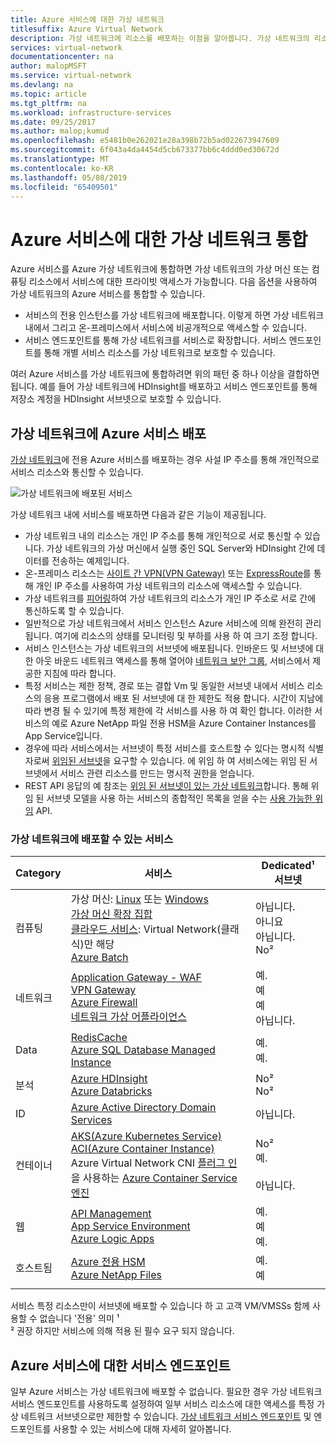 ```yaml
---
title: Azure 서비스에 대한 가상 네트워크
titlesuffix: Azure Virtual Network
description: 가상 네트워크에 리소스를 배포하는 이점을 알아봅니다. 가상 네트워크의 리소스는 트래픽이 인터넷을 트래버스하지 않고 서로 간에, 그리고 온-프레미스 리소스와 통신할 수 있습니다.
services: virtual-network
documentationcenter: na
author: malopMSFT
ms.service: virtual-network
ms.devlang: na
ms.topic: article
ms.tgt_pltfrm: na
ms.workload: infrastructure-services
ms.date: 09/25/2017
ms.author: malop;kumud
ms.openlocfilehash: e5481b0e262021e28a398b72b5ad022673947609
ms.sourcegitcommit: 6f043a4da4454d5cb673377bb6c4ddd0ed30672d
ms.translationtype: MT
ms.contentlocale: ko-KR
ms.lasthandoff: 05/08/2019
ms.locfileid: "65409501"
---
```

# <a name="virtual-network-integration-for-azure-services"></a>Azure 서비스에 대한 가상 네트워크 통합

Azure 서비스를 Azure 가상 네트워크에 통합하면 가상 네트워크의 가상 머신 또는 컴퓨팅 리소스에서 서비스에 대한 프라이빗 액세스가 가능합니다.
다음 옵션을 사용하여 가상 네트워크의 Azure 서비스를 통합할 수 있습니다.
- 서비스의 전용 인스턴스를 가상 네트워크에 배포합니다. 이렇게 하면 가상 네트워크 내에서 그리고 온-프레미스에서 서비스에 비공개적으로 액세스할 수 있습니다.
- 서비스 엔드포인트를 통해 가상 네트워크를 서비스로 확장합니다. 서비스 엔드포인트를 통해 개별 서비스 리소스를 가상 네트워크로 보호할 수 있습니다.

여러 Azure 서비스를 가상 네트워크에 통합하려면 위의 패턴 중 하나 이상을 결합하면 됩니다. 예를 들어 가상 네트워크에 HDInsight를 배포하고 서비스 엔드포인트를 통해 저장소 계정을 HDInsight 서브넷으로 보호할 수 있습니다.
 
## <a name="deploy-azure-services-into-virtual-networks"></a>가상 네트워크에 Azure 서비스 배포

[가상 네트워크](virtual-networks-overview.md)에 전용 Azure 서비스를 배포하는 경우 사설 IP 주소를 통해 개인적으로 서비스 리소스와 통신할 수 있습니다.

![가상 네트워크에 배포된 서비스](./media/virtual-network-for-azure-services/deploy-service-into-vnet.png)

가상 네트워크 내에 서비스를 배포하면 다음과 같은 기능이 제공됩니다.

- 가상 네트워크 내의 리소스는 개인 IP 주소를 통해 개인적으로 서로 통신할 수 있습니다. 가상 네트워크의 가상 머신에서 실행 중인 SQL Server와 HDInsight 간에 데이터를 전송하는 예제입니다.
- 온-프레미스 리소스는 [사이트 간 VPN(VPN Gateway)](../vpn-gateway/vpn-gateway-about-vpngateways.md?toc=%2fazure%2fvirtual-network%2ftoc.json#s2smulti) 또는 [ExpressRoute](../expressroute/expressroute-introduction.md?toc=%2fazure%2fvirtual-network%2ftoc.json)를 통해 개인 IP 주소를 사용하여 가상 네트워크의 리소스에 액세스할 수 있습니다.
- 가상 네트워크를 [피어링](virtual-network-peering-overview.md)하여 가상 네트워크의 리소스가 개인 IP 주소로 서로 간에 통신하도록 할 수 있습니다.
- 일반적으로 가상 네트워크에서 서비스 인스턴스 Azure 서비스에 의해 완전히 관리 됩니다. 여기에 리소스의 상태를 모니터링 및 부하를 사용 하 여 크기 조정 합니다.
- 서비스 인스턴스는 가상 네트워크의 서브넷에 배포됩니다. 인바운드 및 서브넷에 대 한 아웃 바운드 네트워크 액세스를 통해 열어야 [네트워크 보안 그룹](security-overview.md#network-security-groups), 서비스에서 제공한 지침에 따라 합니다.
- 특정 서비스는 제한 정책, 경로 또는 결합 Vm 및 동일한 서브넷 내에서 서비스 리소스의 응용 프로그램에서 배포 된 서브넷에 대 한 제한도 적용 합니다. 시간이 지남에 따라 변경 될 수 있기에 특정 제한에 각 서비스를 사용 하 여 확인 합니다. 이러한 서비스의 예로 Azure NetApp 파일 전용 HSM을 Azure Container Instances를 App Service입니다. 
- 경우에 따라 서비스에서는 서브넷이 특정 서비스를 호스트할 수 있다는 명시적 식별자로써 [위임된 서브넷](virtual-network-manage-subnet.md#add-a-subnet)을 요구할 수 있습니다. 에 위임 하 여 서비스에는 위임 된 서브넷에서 서비스 관련 리소스를 만드는 명시적 권한을 얻습니다.
- REST API 응답의 예 참조는 [위임 된 서브넷이 있는 가상 네트워크](https://docs.microsoft.com/rest/api/virtualnetwork/virtualnetworks/get#get_virtual_network_with_a_delegated_subnet)합니다. 통해 위임 된 서브넷 모델을 사용 하는 서비스의 종합적인 목록을 얻을 수는 [사용 가능한 위임](https://docs.microsoft.com/rest/api/virtualnetwork/availabledelegations/list) API.

### <a name="services-that-can-be-deployed-into-a-virtual-network"></a>가상 네트워크에 배포할 수 있는 서비스

|Category|서비스| Dedicated¹ 서브넷
|-|-|-|
| 컴퓨팅 | 가상 머신: [Linux](../virtual-machines/linux/infrastructure-networking-guidelines.md?toc=%2fazure%2fvirtual-network%2ftoc.json) 또는 [Windows](../virtual-machines/windows/infrastructure-networking-guidelines.md?toc=%2fazure%2fvirtual-network%2ftoc.json) <br/>[가상 머신 확장 집합](../virtual-machine-scale-sets/virtual-machine-scale-sets-mvss-existing-vnet.md?toc=%2fazure%2fvirtual-network%2ftoc.json)<br/>[클라우드 서비스](https://msdn.microsoft.com/library/azure/jj156091): Virtual Network(클래식)만 해당<br/> [Azure Batch](../batch/batch-api-basics.md?toc=%2fazure%2fvirtual-network%2ftoc.json#virtual-network-vnet-and-firewall-configuration)| 아닙니다. <br/> 아니요 <br/> 아닙니다. <br/> No²
| 네트워크 | [Application Gateway - WAF](../application-gateway/application-gateway-ilb-arm.md?toc=%2fazure%2fvirtual-network%2ftoc.json)<br/>[VPN Gateway](../vpn-gateway/vpn-gateway-about-vpngateways.md?toc=%2fazure%2fvirtual-network%2ftoc.json)<br/>[Azure Firewall](../firewall/overview.md?toc=%2fazure%2fvirtual-network%2ftoc.json) <br/>[네트워크 가상 어플라이언스](/windows-server/networking/sdn/manage/use-network-virtual-appliances-on-a-vn) | 예. <br/> 예 <br/> 예 <br/> 아닙니다.
|Data|[RedisCache](../azure-cache-for-redis/cache-how-to-premium-vnet.md?toc=%2fazure%2fvirtual-network%2ftoc.json)<br/>[Azure SQL Database Managed Instance](../sql-database/sql-database-managed-instance-connectivity-architecture.md?toc=%2fazure%2fvirtual-network%2ftoc.json)| 예. <br/> 예. <br/> 
|분석 | [Azure HDInsight](../hdinsight/hdinsight-extend-hadoop-virtual-network.md?toc=%2fazure%2fvirtual-network%2ftoc.json)<br/>[Azure Databricks](../azure-databricks/what-is-azure-databricks.md?toc=%2fazure%2fvirtual-network%2ftoc.json) |No² <br/> No² <br/> 
| ID | [Azure Active Directory Domain Services](../active-directory-domain-services/active-directory-ds-getting-started-vnet.md?toc=%2fazure%2fvirtual-network%2ftoc.json) |아닙니다. <br/>
| 컨테이너 | [AKS(Azure Kubernetes Service)](../aks/concepts-network.md?toc=%2fazure%2fvirtual-network%2ftoc.json)<br/>[ACI(Azure Container Instance)](https://www.aka.ms/acivnet)<br/>Azure Virtual Network CNI [플러그 인](https://github.com/Azure/acs-engine/tree/master/examples/vnet)을 사용하는 [Azure Container Service 엔진](https://github.com/Azure/acs-engine)|No²<br/> 예. <br/><br/> 아닙니다.
| 웹 | [API Management](../api-management/api-management-using-with-vnet.md?toc=%2fazure%2fvirtual-network%2ftoc.json)<br/>[App Service Environment](../app-service/web-sites-integrate-with-vnet.md?toc=%2fazure%2fvirtual-network%2ftoc.json)<br/>[Azure Logic Apps](../logic-apps/connect-virtual-network-vnet-isolated-environment-overview.md?toc=%2fazure%2fvirtual-network%2ftoc.json)<br/>|예. <br/> 예 <br/> 예.
| 호스트됨 | [Azure 전용 HSM](../dedicated-hsm/index.yml?toc=%2fazure%2fvirtual-network%2ftoc.json)<br/>[Azure NetApp Files](../azure-netapp-files/azure-netapp-files-introduction.md?toc=%2fazure%2fvirtual-network%2ftoc.json)<br/>|예. <br/> 예 <br/>
| | |

서비스 특정 리소스만이 서브넷에 배포할 수 있습니다 하 고 고객 VM/VMSSs 함께 사용할 수 없습니다 '전용' 의미 ¹ <br/> ² 권장 하지만 서비스에 의해 적용 된 필수 요구 되지 않습니다.


## <a name="service-endpoints-for-azure-services"></a>Azure 서비스에 대한 서비스 엔드포인트

일부 Azure 서비스는 가상 네트워크에 배포할 수 없습니다. 필요한 경우 가상 네트워크 서비스 엔드포인트를 사용하도록 설정하여 일부 서비스 리소스에 대한 액세스를 특정 가상 네트워크 서브넷으로만 제한할 수 있습니다.  [가상 네트워크 서비스 엔드포인트](virtual-network-service-endpoints-overview.md) 및 엔드포인트를 사용할 수 있는 서비스에 대해 자세히 알아봅니다.
